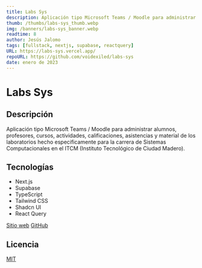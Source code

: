 ```yaml
---
title: Labs Sys
description: Aplicación tipo Microsoft Teams / Moodle para administrar alumnos, profesores, cursos, actividades, calificaciones, asistencias y material de los laboratorios hecho especificamente para la carrera de Sistemas Computacionales en el ITCM (Instituto Tecnológico de Ciudad Madero).
thumb: /thumbs/labs-sys_thumb.webp
img: /banners/labs-sys_banner.webp
readtime: 8
author: Jesús Jalomo
tags: [fullstack, nextjs, supabase, reactquery]
URL: https://labs-sys.vercel.app/
repoURL: https://github.com/voidexiled/labs-sys
date: enero de 2023
---
```


# Labs Sys

## Descripción

Aplicación tipo Microsoft Teams / Moodle para administrar alumnos, profesores, cursos, actividades, calificaciones, asistencias y material de los laboratorios hecho especificamente para la carrera de Sistemas Computacionales en el ITCM (Instituto Tecnológico de Ciudad Madero).

## Tecnologías

- Next.js
- Supabase
- TypeScript
- Tailwind CSS
- Shadcn UI
- React Query


[Sitio web](https://labs-sys.vercel.app/)
[GitHub](https://github.com/voidexiled/labs-sys)

## Licencia

[MIT](https://github.com/voidexiled/labs-sys/blob/main/LICENSE)
